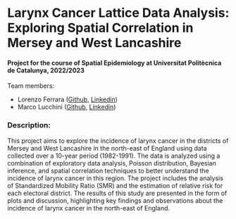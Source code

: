 <h1 align="left"> Larynx Cancer Lattice Data Analysis: Exploring Spatial Correlation in Mersey and West Lancashire </h1>

<h4 align="left">Project for the course of Spatial Epidemiology at Universitat Politècnica de Catalunya, 2022/2023</h4>

<p align="left"> Team members:
<ul>
  <li>Lorenzo Ferrara (<a href="https://github.com/lorenzoferrara/" target="_blank">Github</a>, <a href="https://www.linkedin.com/in/lorenzo-ferrara-567211244/" target="_blank">Linkedin</a>) </li> 
  <li>Marco Lucchini (<a href="https://github.com/marcolucchini/" target="_blank">Github</a>, <a href="https://www.linkedin.com/in/marco-lucchini-294801218/" target="_blank">Linkedin</a>)</li>
</ul>
</p>

<h3 align="left">Description:</h3>
<p align="left">This project aims to explore the incidence of larynx cancer in the districts of Mersey and West Lancashire in the north-east of England using data collected over a 10-year period (1982-1991). The data is analyzed using a combination of exploratory data analysis, Poisson distribution, Bayesian inference, and spatial correlation techniques to better understand the incidence of larynx cancer in this region. The project includes the analysis of Standardized Mobility Ratio (SMR) and the estimation of relative risk for each electoral district. The results of this study are presented in the form of plots and discussion, highlighting key findings and observations about the incidence of larynx cancer in the north-east of England. </p>
